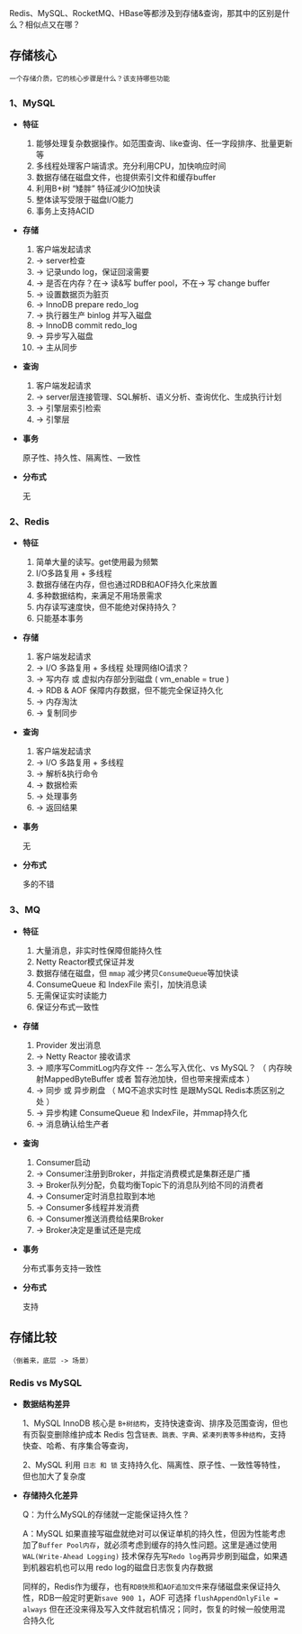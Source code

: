 Redis、MySQL、RocketMQ、HBase等都涉及到存储&查询，那其中的区别是什么？相似点又在哪？

## 存储核心

	一个存储介质，它的核心步骤是什么？该支持哪些功能

### 1、MySQL

-  **特征**

	1.  能够处理复杂数据操作。如范围查询、like查询、任一字段排序、批量更新等
	2.  多线程处理客户端请求。充分利用CPU，加快响应时间
	3.  数据存储在磁盘文件，也提供索引文件和缓存buffer
	4.  利用B+树 “矮胖” 特征减少IO加快读
	5.  整体读写受限于磁盘I/O能力
	6.  事务上支持ACID

-  **存储**

    1.  客户端发起请求
	2.  -> server检查 
	3.  -> 记录undo log，保证回滚需要
	4.  -> 是否在内存？在-> 读&写 buffer pool，不在-> 写 change buffer
	5.  -> 设置数据页为脏页
	6.  -> InnoDB  prepare  redo_log
	7.  -> 执行器生产 binlog 并写入磁盘
	8.  -> InnoDB  commit  redo_log
	9.  -> 异步写入磁盘
	10.  -> 主从同步

-  **查询**

	1.  客户端发起请求
	2.  -> server层连接管理、SQL解析、语义分析、查询优化、生成执行计划
	3.  -> 引擎层索引检索
	4.  -> 引擎层

-  **事务**

	原子性、持久性、隔离性、一致性

-  **分布式**

	无

### 2、Redis

-  **特征**

	1.  简单大量的读写。get使用最为频繁
	2.  I/O多路复用 + 多线程
	3.  数据存储在内存，但也通过RDB和AOF持久化来放置
	4.  多种数据结构，来满足不用场景需求
	5.  内存读写速度快，但不能绝对保持持久？
	6.  只能基本事务

-  **存储**

	1.  客户端发起请求
	2.  -> I/O 多路复用 + 多线程 处理网络IO请求？
	3.  -> 写内存 或 虚拟内存部分到磁盘 ( vm_enable = true )
	4.  -> RDB & AOF 保障内存数据，但不能完全保证持久化
	5.  -> 内存淘汰
	6.  -> 复制同步

-  **查询**

    1.  客户端发起请求
	2.  ->  I/O 多路复用 + 多线程
    3.  -> 解析&执行命令
    4.  -> 数据检索
	5.  -> 处理事务
	6.  -> 返回结果

-  **事务**

	无


-  **分布式**

	多的不错




### 3、MQ

-  **特征**

	1.  大量消息，非实时性保障但能持久性
	2.  Netty Reactor模式保证并发
	3.  数据存储在磁盘，但 `mmap` 减少拷贝`ConsumeQueue`等加快读
	4.   ConsumeQueue 和 IndexFile 索引，加快消息读
	5.  无需保证实时读能力
	6.  保证分布式一致性 

-  **存储**

	1.  Provider 发出消息 
	2.  -> Netty Reactor 接收请求
	1.  -> 顺序写CommitLog内存文件  -- 怎么写入优化、vs MySQL？
		（ 内存映射MappedByteBuffer 或者 暂存池加快，但也带来搜索成本 ）
	4.  -> 同步 或 异步刷盘 （ MQ不追求实时性 是跟MySQL Redis本质区别之处 ）
	5.  -> 异步构建 ConsumeQueue 和 IndexFile，并mmap持久化
	6.  -> 消息确认给生产者


-  **查询**

	1.  Consumer启动
	2.  -> Consumer注册到Broker，并指定消费模式是集群还是广播
	3.  -> Broker队列分配，负载均衡Topic下的消息队列给不同的消费者
	4.  -> Consumer定时消息拉取到本地
	5.  -> Consumer多线程并发消费
	6.  -> Consumer推送消费给结果Broker
	7.  -> Broker决定是重试还是完成

-  **事务**

	分布式事务支持一致性

-  **分布式**

	支持




## 存储比较

	（倒着来，底层 -> 场景）
### Redis vs MySQL

-  **数据结构差异**

	1、MySQL InnoDB 核心是 `B+树结构`，支持快速查询、排序及范围查询，但也有页裂变删除维护成本
	Redis 包含`链表、跳表、字典、紧凑列表等多种结构`，支持快查、哈希、有序集合等查询，
	
	2、MySQL 利用 `日志 和 锁` 支持持久化、隔离性、原子性、一致性等特性，但也加大了复杂度
	

-  **存储持久化差异**

	Q：为什么MySQL的存储就一定能保证持久性？
	
	 A：MySQL 如果直接写磁盘就绝对可以保证单机的持久性，但因为性能考虑加了`Buffer Pool内存`，就必须考虑到缓存的持久性问题。这里是通过使用 `WAL(Write-Ahead Logging)` 技术保存先写`Redo log`再异步刷到磁盘，如果遇到机器宕机也可以用 redo log的磁盘日志恢复内存数据
	 
	 同样的，Redis作为缓存，也有`RDB快照`和`AOF追加文件`来存储磁盘来保证持久性，RDB一般定时更新`save 900 1`，AOF 可选择 `flushAppendOnlyFile = always` 但在还没来得及写入文件就宕机情况；同时，恢复的时候一般使用混合持久化

